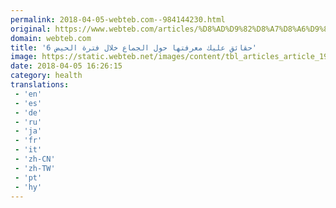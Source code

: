 ```yaml
---
permalink: 2018-04-05-webteb.com--984144230.html
original: https://www.webteb.com/articles/%D8%AD%D9%82%D8%A7%D8%A6%D9%82-%D8%B9%D9%84%D9%8A%D9%83-%D9%85%D8%B9%D8%B1%D9%81%D8%AA%D9%87%D8%A7-%D8%AD%D9%88%D9%84-%D8%A7%D9%84%D8%AC%D9%85%D8%A7%D8%B9-%D8%AE%D9%84%D8%A7%D9%84-%D9%81%D8%AA%D8%B1%D8%A9-%D8%A7%D9%84%D8%AD%D9%8A%D8%B6_19128?utm_source=direct&utm_medium=rss&utm_campaign=rss
domain: webteb.com
title: '6 حقائق عليك معرفتها حول الجماع خلال فترة الحيض'
image: https://static.webteb.net/images/content/tbl_articles_article_19028_7199ea8e6e9-7e0e-4d3e-8a4b-ac3acfb7ebd1.jpg
date: 2018-04-05 16:26:15
category: health
translations: 
 - 'en'
 - 'es'
 - 'de'
 - 'ru'
 - 'ja'
 - 'fr'
 - 'it'
 - 'zh-CN'
 - 'zh-TW'
 - 'pt'
 - 'hy'
---
```


